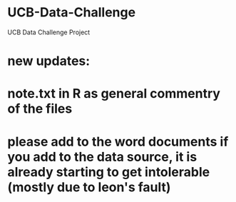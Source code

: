 # UCB-Data-Challenge
UCB Data Challenge Project

# new updates: 

# note.txt in R as general commentry of the files 
# please add to the word documents if you add to the data source, it is already starting to get intolerable (mostly due to leon's fault)

